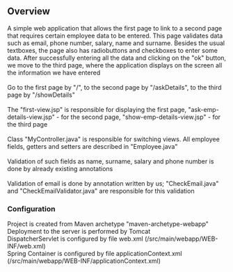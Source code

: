 <h2>Overview</h2>
A simple web application that allows the first page to link to a second page that requires certain employee data to be entered. This page validates data such as email, phone number, salary, name and surname. Besides the usual textboxes, the page also has radiobuttons and checkboxes to enter some data. After successfully entering all the data and clicking on the "ok" button, we move to the third page, where the application displays on the screen all the information we have entered 
<br>
<br>
Go to the first page by "/", to the second page by "/askDetails", to the third page by "/showDetails"
<br>
<br>
The "first-view.jsp" is responsible for displaying the first page, "ask-emp-details-view.jsp" - for the second page, "show-emp-details-view.jsp" - for the third page
<br>
<br>
Class "MyController.java" is responsible for switching views. All employee fields, getters and setters are described in "Employee.java"
<br>
<br>
Validation of such fields as name, surname, salary and phone number is done by already existing annotations
<br>
<br>
Validation of email is done by annotation written by us; "CheckEmail.java" and "CheckEmailValidator.java" are responsible for this validation
<h3>Configuration</h3>
Project is created from Maven archetype "maven-archetype-webapp"
<br>
Deployment to the server is performed by Tomcat
<br>
DispatcherServlet is configured by file web.xml (/src/main/webapp/WEB-INF/web.xml)
<br>
Spring Container is configured by file applicationContext.xml (/src/main/webapp/WEB-INF/applicationContext.xml)
<br>
<br>
